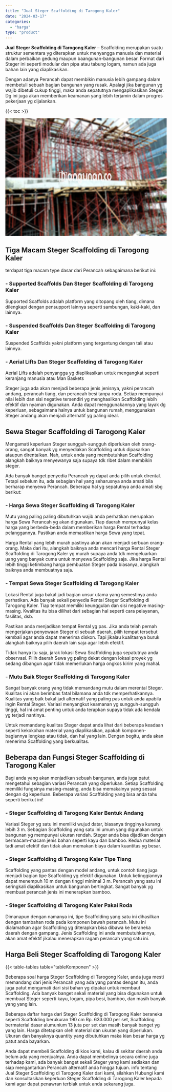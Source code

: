 ```yaml
---
title: "Jual Steger Scaffolding di Tarogong Kaler"
date: "2024-03-17"
categories: 
  - "harga"
type: "product"
---
```


**Jual Steger Scaffolding di Tarogong Kaler** – Scaffolding merupakan suatu struktur sementara yg diterapkan untuk menyangga manusia dan material dalam perbaikan gedung maupun baangunan-bangunan besar. Format dari Steger ini seperti modular dan pipa atau tabung logam, namun ada juga bahan lain yang diaplikasikan.

Dengan adanya Perancah dapat membikin manusia lebih gampang dalam membetuli sebuah bagian bangunan yang rusak. Apalagi jika bangunan yg wajib dibetuli cukup tinggi, maka anda sepatutnya mengaplikasikan Steger. Dg ini juga akan memberikan keamanan yang lebih terjamin dalam progres pekerjaan yg dijalankan.

{{< toc >}}

![Jual Steger Scaffolding di Tarogong Kaler](/images/sewa-scaffolding-steger-23.png)

## Tiga Macam Steger Scaffolding di Tarogong Kaler

terdapat tiga macam type dasar dari Perancah sebagaimana berikut ini:

### \- Supported Scaffolds Dan Steger Scaffolding di Tarogong Kaler

Supported Scaffolds adalah platform yang ditopang oleh tiang, dimana dilengkapi dengan pensupport lainnya seperti sambungan, kaki-kaki, dan lainnya.

### \- Suspended Scaffolds Dan Steger Scaffolding di Tarogong Kaler

Suspended Scaffolds yakni platform yang tergantung dengan tali atau lainnya.

### \- Aerial Lifts Dan Steger Scaffolding di Tarogong Kaler

Aerial Lifts adalah penyangga yg diaplikasikan untuk mengangkat seperti keranjang manusia atau Man Baskets

Steger juga ada akan menjadi beberapa jenis jenisnya, yakni perancah andang, perancah tiang, dan perancah besi tanpa roda. Setiap mempunyai nilai lebih dan sisi negative tersendiri yg menghasilkan Scaffolding lebih efektif dan nyaman digunakan. Anda dapat menggunakannya yang layak dg keperluan, sebagaimana halnya untuk bangunan rumah, menggunakan Steger andang akan menjadi alternatif yg paling ideal.

## Sewa Steger Scaffolding di Tarogong Kaler

Mengamati keperluan Steger sungguh-sungguh diperlukan oleh orang-orang, sangat banyak yg menyediakan Scaffolding untuk dipasarkan ataupun direntalkan. Nah, untuk anda yang membutuhkan Scaffolding alangkah baiknya menyewanya saja supaya tdk ribet dalam membikin steger.

Ada banyak banget penyedia Perancah yg dapat anda pilih untuk dirental. Tetapi sebelum itu, ada sebagian hal yang seharusnya anda amati bila berharap menyewa Perancah. Beberapa hal yg sepatutnya anda amati sbg berikut:

### \- Harga Sewa Steger Scaffolding di Tarogong Kaler

Mutu yang paling paling dibutuhkan wajib anda perhatikan merupakan harga Sewa Perancah yg akan digunakan. Tiap daerah mempunyai kelas harga yang berbeda-beda dalam memberikan harga Rental terhadap pelanggannya. Pastikan anda memastikan harga Sewa yang tepat.

Harga Rental yang lebih murah pastinya akan akan menjadi serbuan orang-orang. Maka dari itu, alangkah baiknya anda mencari harga Rental Steger Scaffolding di Tarogong Kaler yg murah supaya anda tdk mengeluarkan uang yang banyak cuma untuk menyewa Scaffolding saja. Jika harga Rental lebih tinggi ketimbang harga pembuatan Steger pada biasanya, alangkah baiknya anda membuatnya saja.

### \- Tempat Sewa Steger Scaffolding di Tarogong Kaler

Lokasi Rental juga bakal jadi bagian unsur utama yang semestinya anda perhatikan. Ada banyak sekali penyedia Rental Steger Scaffolding di Tarogong Kaler. Tiap tempat memiliki keunggulan dan sisi negative masing-masing. Kwalitas itu bisa dilihat dari sebagian hal seperti cara pelayanan, fasilitas, dsb.

Pastikan anda menjadikan tempat Rental yg pas. Jika anda telah pernah mengerjakan penyewaan Steger di sebuah daerah, pilih tempat tersebut kembali agar anda dapat menerima diskon. Tapi jikalau kualitasnya buruk alangkah baiknya pilih daerah lain saja agar lebih efektif.

Tidak hanya itu saja, jarak lokasi Sewa Scaffolding juga sepatutnya anda observasi. Pilih daerah Sewa yg paling dekat dengan lokasi proyek yg sedang dibangun agar tidak memerlukan harga ongkos kirim yang mahal.

### \- Mutu Baik Steger Scaffolding di Tarogong Kaler

Sangat banyak orang yang tidak memandang mutu dalam merental Steger. Kualitas ini akan berimbas fatal bilamana anda tdk memperhatikannya. Kualitas yang baik bakal jadi alternatif yang paling pas untuk anda apabila ingin Rental Steger. Variasi menyangkut keamanan yg sungguh-sungguh tinggi, hal ini amat penting untuk anda terapkan supaya tidak ada kendala yg terjadi nantinya.

Untuk memandang kualitas Steger dapat anda lihat dari beberapa keadaan seperti kekokohan material yang diaplikasikan, apakah komponen-bagiannya lengkap atau tidak, dan hal yang lain. Dengan begitu, anda akan menerima Scaffolding yang berkualitas.

## Beberapa dan Fungsi Steger Scaffolding di Tarogong Kaler

Bagi anda yang akan menjadikan sebuah bangunan, anda juga patut mengetahui sebagian variasi Perancah yang diperlukan. Setiap Scaffolding memiliki fungsinya masing-masing, anda bisa memakainya yang sesuai dengan dg keperluan. Beberapa variasi Scaffolding yang bisa anda tahu seperti berikut ini!

### \- Steger Scaffolding di Tarogong Kaler Bentuk Andang

Variasi Steger yg satu ini memiliki wujud datar, biasanya tingginya kurang lebih 3 m. Sebagian Scaffolding yang satu ini umum yang digunakan untuk bangunan yg mempunyai ukuran rendah. Steger anda bisa dijadikan dengan bermacam-macam jenis bahan seperti kayu dan bamboo. Kedua material tadi amat efektif dan tidak akan memakan biaya dalam kuantitas yg besar.

### \- Steger Scaffolding di Tarogong Kaler Tipe Tiang

Scaffolding yang pantas dengan model andang, untuk contoh tiang juga menjadi bagian tipe Scaffolding yg efektif digunakan. Untuk ketinggiannya dapat menempuh 10 m dengan tinggi minimal 3 m. Perancah yang satu ini seringkali diaplikasikan untuk bangunan bertingkat. Sangat banyak yg membuat perancah jenis ini menerapkan bamboo.

### \- Steger Scaffolding di Tarogong Kaler Pakai Roda

Dimanapun dengan namanya ini, tipe Scaffolding yang satu ini dihasilkan dengan tambahan roda pada komponen bawah perancah. Mutu ini dialamatkan agar Scaffolding yg diterapkan bisa dibawa ke beraneka daerah dengan gampang. Jenis Scaffolding ini anda membutuhkannya, akan amat efektif jikalau menerapkan ragam perancah yang satu ini.

## Harga Beli Steger Scaffolding di Tarogong Kaler

{{< table-tables table="tableKomponen" >}}

Beberapa soal harga Steger Scaffolding di Tarogong Kaler, anda juga mesti memandang dari jenis Perancah yang ada yang pantas dengan itu, anda juga patut mengamati dari sisi bahan yg dipakai untuk membaut Scaffolding. Ada banyak banget sekali material yang bisa digunakan untuk membuat Steger seperti kayu, logam, pipa besi, bamboo, dan masih banyak yang yang lain.

Beberapa daftar harga dari Steger Scaffolding di Tarogong Kaler beraneka seperti Scaffolding berukuran 190 cm Rp. 633.000 per set, Scaffolding bermaterial dasar alumunium 13 juta per set dan masih banyak banget yg yang lain. Harga ditetapkan oleh material dan ukuran yang diperlukan. Ukuran dan banyaknya quantity yang dibutuhkan maka kian besar harga yg patut anda bayarkan.

Anda dapat membeli Scaffolding di kios kami, kalau di sekitar daerah anda belum ada yang menjualnya. Anda dapat membelinya secara online juga terhadap kami, ada banyak banget sekali Steger yang kami sediakan dan siap mengantarkan Perancah alternatif anda hingga tujuan. info tentang Jual Steger Scaffolding di Tarogong Kaler dari kami, silahkan Hubungi kami dan konsultasikan keperluan Steger Scaffolding di Tarogong Kaler kepada kami agar dapat penawran terbiak untuk anda sekarang juga.
